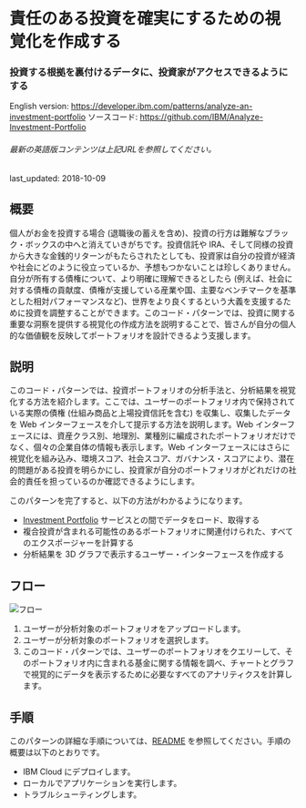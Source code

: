 # 責任のある投資を確実にするための視覚化を作成する

### 投資する根拠を裏付けるデータに、投資家がアクセスできるようにする

English version: https://developer.ibm.com/patterns/analyze-an-investment-portfolio
ソースコード: https://github.com/IBM/Analyze-Investment-Portfolio

###### 最新の英語版コンテンツは上記URLを参照してください。
last_updated: 2018-10-09

 
## 概要

個人がお金を投資する場合 (退職後の蓄えを含め)、投資の行方は難解なブラック・ボックスの中へと消えていきがちです。投資信託や IRA、そして同様の投資から大きな金銭的リターンがもたらされたとしても、投資家は自分の投資が経済や社会にどのように役立っているか、予想もつかないことは珍しくありません。自分が所有する債権について、より明確に理解できるとしたら (例えば、社会に対する債権の貢献度、債権が支援している産業や国、主要なベンチマークを基準とした相対パフォーマンスなど)、世界をより良くするという大義を支援するために投資を調整することができます。このコード・パターンでは、投資に関する重要な洞察を提供する視覚化の作成方法を説明することで、皆さんが自分の個人的な価値観を反映してポートフォリオを設計できるよう支援します。

## 説明

このコード・パターンでは、投資ポートフォリオの分析手法と、分析結果を視覚化する方法を紹介します。ここでは、ユーザーのポートフォリオ内で保持されている実際の債権 (仕組み商品と上場投資信託を含む) を収集し、収集したデータを Web インターフェースを介して提示する方法を説明します。Web インターフェースには、資産クラス別、地理別、業種別に編成されたポートフォリオだけでなく、個々の企業自体の情報も表示します。Web インターフェースにはさらに視覚化を組み込み、環境スコア、社会スコア、ガバナンス・スコアにより、潜在的問題がある投資を明らかにし、投資家が自分のポートフォリオがどれだけの社会的責任を担っているのか確認できるようにします。

このパターンを完了すると、以下の方法がわかるようになります。

* [Investment Portfolio](https://cloud.ibm.com/docs/services/InvestmentPortfolio/index.html) サービスとの間でデータをロード、取得する
* 複合投資が含まれる可能性のあるポートフォリオに関連付けられた、すべてのエクスポージャーを計算する
* 分析結果を 3D グラフで表示するユーザー・インターフェースを作成する

## フロー

![フロー](../../images/arch.png)

1. ユーザーが分析対象のポートフォリオをアップロードします。
1. ユーザーが分析対象のポートフォリオを選択します。
1. このコード・パターンでは、ユーザーのポートフォリオをクエリーして、そのポートフォリオ内に含まれる基金に関する情報を調べ、チャートとグラフで視覚的にデータを表示するために必要なすべてのアナリティクスを計算します。

## 手順

このパターンの詳細な手順については、[README](https://github.com/IBM/Analyze-Investment-Portfolio/blob/master/README.md) を参照してください。手順の概要は以下のとおりです。

* IBM Cloud にデプロイします。
* ローカルでアプリケーションを実行します。
* トラブルシューティングします。
